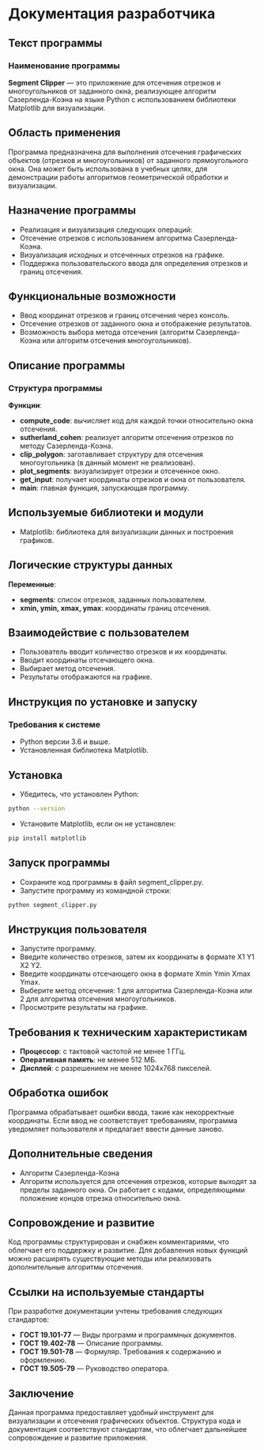 # Документация разработчика

## Текст программы

### Наименование программы

**Segment Clipper** — это приложение для отсечения отрезков и многоугольников от заданного окна, реализующее алгоритм Сазерленда-Коэна на языке Python с использованием библиотеки Matplotlib для визуализации.

## Область применения

Программа предназначена для выполнения отсечения графических объектов (отрезков и многоугольников) от заданного прямоугольного окна. Она может быть использована в учебных целях, для демонстрации работы алгоритмов геометрической обработки и визуализации.

## Назначение программы

- Реализация и визуализация следующих операций:
- Отсечение отрезков с использованием алгоритма Сазерленда-Коэна.
- Визуализация исходных и отсеченных отрезков на графике.
- Поддержка пользовательского ввода для определения отрезков и границ отсечения.

## Функциональные возможности

- Ввод координат отрезков и границ отсечения через консоль.
- Отсечение отрезков от заданного окна и отображение результатов.
- Возможность выбора метода отсечения (алгоритм Сазерленда-Коэна или алгоритм отсечения многоугольников).

## Описание программы

### Структура программы

**Функции**:
- **compute_code**: вычисляет код для каждой точки относительно окна отсечения.
- **sutherland_cohen**: реализует алгоритм отсечения отрезков по методу Сазерленда-Коэна.
- **clip_polygon**: заготавливает структуру для отсечения многоугольника (в данный момент не реализован).
- **plot_segments**: визуализирует отрезки и отсеченное окно.
- **get_input**: получает координаты отрезков и окна от пользователя.
- **main**: главная функция, запускающая программу.

## Используемые библиотеки и модули

- Matplotlib: библиотека для визуализации данных и построения графиков.
  
## Логические структуры данных

**Переменные**:
- **segments**: список отрезков, заданных пользователем.
- **xmin, ymin, xmax, ymax**: координаты границ отсечения.

## Взаимодействие с пользователем
- Пользователь вводит количество отрезков и их координаты.
- Вводит координаты отсечающего окна.
- Выбирает метод отсечения.
- Результаты отображаются на графике.

## Инструкция по установке и запуску

### Требования к системе
- Python версии 3.6 и выше.
- Установленная библиотека Matplotlib.

## Установка
- Убедитесь, что установлен Python:

```bash
python --version
```

- Установите Matplotlib, если он не установлен:

```bash
pip install matplotlib
```

## Запуск программы

- Сохраните код программы в файл segment_clipper.py.
- Запустите программу из командной строки:

```bash
python segment_clipper.py
```

## Инструкция пользователя

- Запустите программу.
- Введите количество отрезков, затем их координаты в формате X1 Y1 X2 Y2.
- Введите координаты отсечающего окна в формате Xmin Ymin Xmax Ymax.
- Выберите метод отсечения: 1 для алгоритма Сазерленда-Коэна или 2 для алгоритма отсечения многоугольников.
- Просмотрите результаты на графике.

## Требования к техническим характеристикам
- **Процессор**: с тактовой частотой не менее 1 ГГц.
- **Оперативная память**: не менее 512 МБ.
- **Дисплей**: с разрешением не менее 1024x768 пикселей.

## Обработка ошибок

Программа обрабатывает ошибки ввода, такие как некорректные координаты. Если ввод не соответствует требованиям, программа уведомляет пользователя и предлагает ввести данные заново.

## Дополнительные сведения
- Алгоритм Сазерленда-Коэна
- Алгоритм используется для отсечения отрезков, которые выходят за пределы заданного окна. Он работает с кодами, определяющими положение концов отрезка относительно окна.

## Сопровождение и развитие

Код программы структурирован и снабжен комментариями, что облегчает его поддержку и развитие. Для добавления новых функций можно расширять существующие методы или реализовать дополнительные алгоритмы отсечения.

## Ссылки на используемые стандарты

При разработке документации учтены требования следующих стандартов:

- **ГОСТ 19.101-77** — Виды программ и программных документов.
- **ГОСТ 19.402-78** — Описание программы.
- **ГОСТ 19.501-78** — Формуляр. Требования к содержанию и оформлению.
- **ГОСТ 19.505-79** — Руководство оператора.

## Заключение

Данная программа предоставляет удобный инструмент для визуализации и отсечения графических объектов. Структура кода и документация соответствуют стандартам, что облегчает дальнейшее сопровождение и развитие приложения.
